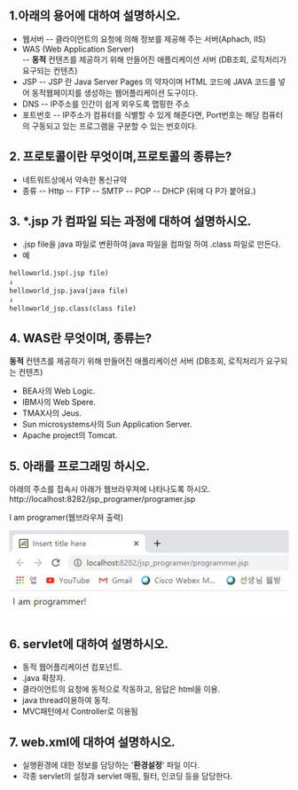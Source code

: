 ## 1.아래의 용어에 대하여 설명하시오.
- 웹서버
-- 클라이언트의 요청에 의해 정보를 제공해 주는 서버(Aphach, IIS)
- WAS (Web Application Server)  
-- **동적** 컨텐츠를 제공하기 위해 만들어진 애플리케이션 서버 (DB조회, 로직처리가 요구되는 컨텐츠)  
- JSP
-- JSP 란 Java Server Pages 의 약자이며 HTML 코드에 JAVA 코드를 넣어 동적웹페이지를 생성하는 웹어플리케이션 도구이다.  
- DNS
-- IP주소를 인간이 쉽게 외우도록 맵핑한 주소
- 포트번호
-- IP주소가 컴퓨터를 식별할 수 있게 해준다면, Port번호는 해당 컴퓨터의 구동되고 있는 프로그램을 구분할 수 있는 번호이다. 
## 2. 프로토콜이란 무엇이며,프로토콜의 종류는?
- 네트워트상에서 약속한 통신규약
- 종류
-- Http
--  FTP
-- SMTP
-- POP
-- DHCP
(뒤에 다 P가 붙어요.)
## 3. *.jsp 가 컴파일 되는 과정에 대하여 설명하시오.
- .jsp file을 java 파일로 변환하여 java 파일을 컴파일 하여 .class 파일로 만든다.
- 예
```
helloworld.jsp(.jsp file)
↓
helloworld_jsp.java(java file)
↓
helloworld_jsp.class(class file)
```

## 4. WAS란 무엇이며, 종류는?
 **동적** 컨텐츠를 제공하기 위해 만들어진 애플리케이션 서버 (DB조회, 로직처리가 요구되는 컨텐츠)  
 -   BEA사의 Web Logic.
-   IBM사의 Web Spere.
-   TMAX사의 Jeus.
-   Sun microsystems사의 Sun Application Server.
-   Apache project의 Tomcat.

## 5. 아래를 프로그래밍 하시오.
아래의 주소를 접속시 아래가 웹브라우져에 나타나도록 하시오.
http://localhost:8282/jsp_programer/programer.jsp

I am programer(웹브라우져 출력)

![](https://github.com/tjaqpfflsk/hello/blob/main/%ED%99%94%EB%A9%B4%20%EC%BA%A1%EC%B2%98%202020-12-24%20172723.png)
## 6. servlet에 대하여 설명하시오.
- 동적 웹어플리케이션 컴포넌트.
- .java 확장자.
- 클라이언트의 요청에 동적으로 작동하고, 응답은 html을 이용.
- java thread이용하여 동작.
- MVC패턴에서 Controller로 이용됨
## 7. web.xml에 대하여 설명하시오.
- 실행환경에 대한 정보를 담당하는 '**환경설정**' 파일 이다.
- 각종 servlet의 설정과 servlet 매핑, 필터, 인코딩 등을 담당한다.
